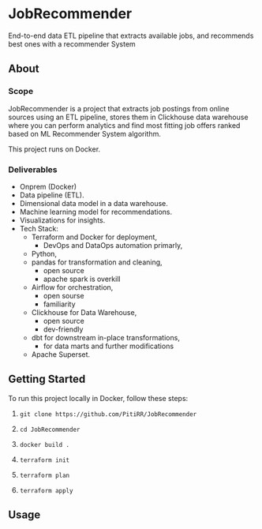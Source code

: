 # JobRecommender

End-to-end data ETL pipeline that extracts available jobs, and recommends best ones with a recommender System

## About

### Scope

JobRecommender is a project that extracts job postings from online sources using an ETL pipeline, stores them in Clickhouse data warehouse where you can perform analytics and find most fitting job offers ranked based on ML Recommender System algorithm.

This project runs on Docker.

### Deliverables

- Onprem (Docker)
- Data pipeline (ETL).
- Dimensional data model in a data warehouse.
- Machine learning model for recommendations.
- Visualizations for insights.
- Tech Stack:
  - Terraform and Docker for deployment,
    - DevOps and DataOps automation primarly,
  - Python,
  - pandas for transformation and cleaning,
    - open source
    - apache spark is overkill
  - Airflow for orchestration,
    - open sourse
    - familiarity
  - Clickhouse for Data Warehouse,
    - open source
    - dev-friendly
  - dbt for downstream in-place transformations,
    - for data marts and further modifications
  - Apache Superset.

## Getting Started

To run this project locally in Docker, follow these steps:

1. `git clone https://github.com/PitiRR/JobRecommender`

1. `cd JobRecommender`

1. `docker build .`

1. `terraform init`

1. `terraform plan`

1. `terraform apply`

## Usage
